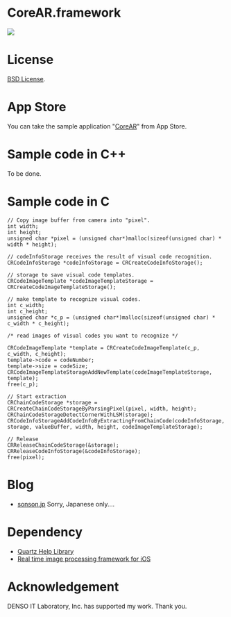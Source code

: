 CoreAR.framework
=======
![](http://sonson.jp/wp/wp-content/uploads/2011/04/coreARSample.png)

License
=======
[BSD License][].

App Store
=======
You can take the sample application "[CoreAR][]" from App Store.

Sample code in C++
=======

To be done.

Sample code in C
=======

	// Copy image buffer from camera into "pixel".
	int width;
	int height;
	unsigned char *pixel = (unsigned char*)malloc(sizeof(unsigned char) * width * height);
	
	// codeInfoStorage receives the result of visual code recognition.
	CRCodeInfoStorage *codeInfoStorage = CRCreateCodeInfoStorage();
	
	// storage to save visual code templates.
	CRCodeImageTemplate *codeImageTemplateStorage = CRCreateCodeImageTemplateStorage();
	
	// make template to recognize visual codes.
	int c_width;
	int c_height;
	unsigned char *c_p = (unsigned char*)malloc(sizeof(unsigned char) * c_width * c_height);
	
	/* read images of visual codes you want to recognize */
	
	CRCodeImageTemplate *template = CRCreateCodeImageTemplate(c_p, c_width, c_height);
	template->code = codeNumber;
	template->size = codeSize;
	CRCodeImageTemplateStorageAddNewTemplate(codeImageTemplateStorage, template);
	free(c_p);
	
	// Start extraction
	CRChainCodeStorage *storage = CRCreateChainCodeStorageByParsingPixel(pixel, width, height);
	CRChainCodeStorageDetectCornerWithLSM(storage);
	CRCodeInfoStorageAddCodeInfoByExtractingFromChainCode(codeInfoStorage, storage, valueBuffer, width, height, codeImageTemplateStorage);
	
	// Release
	CRReleaseChainCodeStorage(&storage);
	CRReleaseCodeInfoStorage(&codeInfoStorage);
	free(pixel);

Blog
=======
 * [sonson.jp][]
Sorry, Japanese only....

Dependency
=======
 * [Quartz Help Library][]
 * [Real time image processing framework for iOS][]
 
Acknowledgement
=======
DENSO IT Laboratory, Inc. has supported my work. Thank you.

[CoreAR]: http://click.linksynergy.com/fs-bin/click?id=he6amglY4cw&subid=&offerid=94348.1&type=10&tmpid=3910&RD_PARM1=http%3A%2F%2Fitunes.apple.com%2Fus%2Fapp%2Fcorear%2Fid428844303%3Fmt%3D8%2526ls%3D1
[sonson.jp]: http://sonson.jp
[BSD License]: http://www.opensource.org/licenses/bsd-license.php
[Quartz Help Library]: https://github.com/sonsongithub/Quartz-Help-Library
[Real time image processing framework for iOS]: https://github.com/sonsongithub/iOSCameraImageProcessing